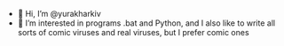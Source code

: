- 👋 Hi, I’m @yurakharkiv
- 👀 I’m interested in programs .bat and Python, and I also like to write all sorts of comic viruses and real viruses, but I prefer comic ones
